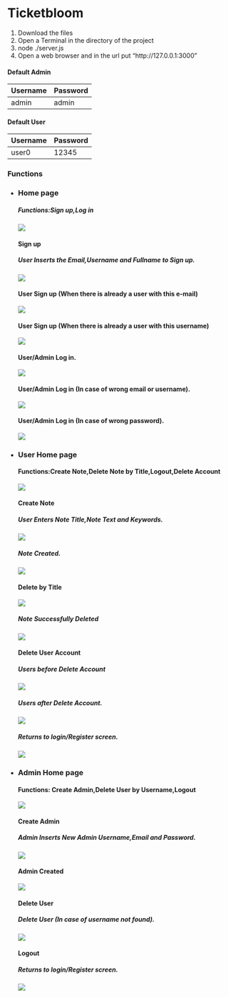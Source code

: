 # Ticketbloom

<ol>
  <li>Download the files</li>
  <li>Open a Terminal in the directory of the project</li>
  <li>node ./server.js</li>
  <li>Open a web browser and in the url put “http://127.0.0.1:3000”</li>
</ol>
  
<h4>Default Admin</h4>
  
| Username  | Password |
| ------ | -------|
| admin  | admin |

<h4>Default User</h4>
  
| Username  | Password |
| ------ | -------|
| user0  | 12345 |
<h3> Functions</h3>
<ul>
  <li>
     <h3>Home page</h3>
      <h5>Functions:Sign up,Log in</h5>
      <img src='Screenshots/'></img>
      <h4>Sign up</h4>
      <h5>User Inserts the Email,Username and Fullname to Sign up.</h5>
      <img src='Screenshots/Screenshot from 2022-07-06 00-47-03.png'></img>
      <h4>User Sign up (When there is already a user with this e-mail)</h4>
      <img src='Screenshots/Screenshot from 2022-07-06 00-47-43.png'></img>
      <h4>User Sign up (When there is already a user with this username)</h4>
      <img src='Screenshots/Screenshot from 2022-07-06 00-48-34.png'></img>    
      <h4>User/Admin Log in.</h4>
      <img src='Screenshots/Screenshot from 2022-07-06 00-49-49.png'></img> 
      <h4>User/Admin Log in (In case of wrong email or username).</h4>
      <img src='Screenshots/Screenshot from 2022-07-06 00-50-20.png'></img> 
      <h4>User/Admin Log in (In case of wrong password).</h4>
      <img src='Screenshots/Screenshot from 2022-07-06 00-50-55.png'></img> 
    </li>
    <li>
      <h3>User Home page</h3>
      <h4>Functions:Create Note,Delete Note by Title,Logout,Delete Account</h4>
      <img src='Screenshots/Screenshot from 2022-07-06 00-51-10.png'></img>
      <h4>Create Note</h4>
      <h5>User Enters Note Title,Note Text and Keywords.</h5>
      <img src='Screenshots/Screenshot from 2022-07-06 00-54-08.png'></img>
      <h5>Note Created.</h5>
      <img src='Screenshots/Screenshot from 2022-07-06 00-54-37.png'></img>
      <h4>Delete by Title</h4>
      <img src='Screenshots/Screenshot from 2022-07-06 00-55-06.png'></img>
      <h5>Note Successfully Deleted</h4>
      <img src='Screenshots/Screenshot from 2022-07-06 00-55-21.png'></img>
      <h4>Delete User Account</h4>
      <h5>Users before Delete Account</h5>
      <img src='Screenshots/Screenshot from 2022-07-06 00-56-34.png'></img>
      <h5>Users after Delete Account.</h5>
      <img src='Screenshots/Screenshot from 2022-07-06 00-56-59.png'></img>
      <h5>Returns to login/Register screen.</h5>
      <img src='Screenshots/Screenshot from 2022-07-06 00-44-52.png'></img>
    </li>
    <li>
      <h3>Admin Home page</h3>
      <h4>Functions: Create Admin,Delete User by Username,Logout</h4>
      <img src='Screenshots/Screenshot from 2022-07-06 00-57-34.png'></img>
      <h4>Create Admin</h4>   
      <h5>Admin Inserts New Admin Username,Email and Password.</h5>
      <img src='Screenshots/Screenshot from 2022-07-06 00-58-08.png'></img>
      <h4>Admin Created</h4>
      <img src='Screenshots/Screenshot from 2022-07-06 00-58-30.png'></img>
      <h4>Delete User</h4>
      <h5>Delete User (In case of username not found).</h5>
      <img src='Screenshots/Screenshot from 2022-07-06 00-59-18.png'></img>
      <h4>Logout</h4> 
      <h5>Returns to login/Register screen.</h5>
      <img src='Screenshots/Screenshot from 2022-07-06 00-44-52.png'></img> 
    </li>
</ul>
